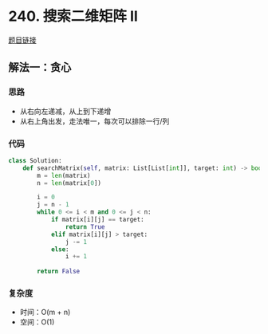 # 240. 搜索二维矩阵 II

[题目链接](https://leetcode.cn/problems/search-a-2d-matrix-ii/description/)

## 解法一：贪心

### 思路

- 从右向左递减，从上到下递增
- 从右上角出发，走法唯一，每次可以排除一行/列

### 代码

```py
class Solution:
    def searchMatrix(self, matrix: List[List[int]], target: int) -> bool:
        m = len(matrix)
        n = len(matrix[0])

        i = 0
        j = n - 1
        while 0 <= i < m and 0 <= j < n:
            if matrix[i][j] == target:
                return True
            elif matrix[i][j] > target:
                j -= 1
            else:
                i += 1
            
        return False
```

### 复杂度

- 时间：O(m + n)
- 空间：O(1)
